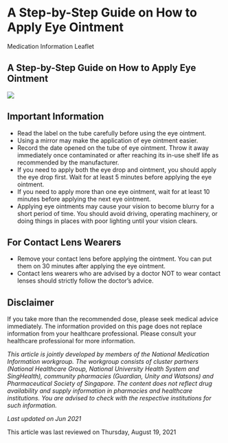 # A Step-by-Step Guide on How to Apply Eye Ointment

Medication Information Leaflet

A Step-by-Step Guide on How to Apply Eye Ointment
-------------------------------------------------

![](https://ch-api.healthhub.sg/api/public/content/c44dbe4295f840488a4a854783e8a21f?v=3d1c49da)

Important Information
---------------------

* Read the label on the tube carefully before using the eye ointment.
* Using a mirror may make the application of eye ointment easier.
* Record the date opened on the tube of eye ointment. Throw it away immediately once contaminated or after reaching its in-use shelf life as recommended by the manufacturer.
* If you need to apply both the eye drop and ointment, you should apply the eye drop first. Wait for at least 5 minutes before applying the eye ointment.
* If you need to apply more than one eye ointment, wait for at least 10 minutes before applying the next eye ointment.
* Applying eye ointments may cause your vision to become blurry for a short period of time. You should avoid driving, operating machinery, or doing things in places with poor lighting until your vision clears.

For Contact Lens Wearers
------------------------

* Remove your contact lens before applying the ointment. You can put them on 30 minutes after applying the eye ointment.
* Contact lens wearers who are advised by a doctor NOT to wear contact lenses should strictly follow the doctor’s advice.

Disclaimer
----------

If you take more than the recommended dose, please seek medical advice immediately. The information provided on this page does not replace information from your healthcare professional. Please consult your healthcare professional for more information.

*This article is jointly developed by members of the National Medication Information workgroup. The workgroup consists of cluster partners (National Healthcare Group, National University Health System and SingHealth), community pharmacies (Guardian, Unity and Watsons) and Pharmaceutical Society of Singapore. The content does not reflect drug availability and supply information in pharmacies and healthcare institutions. You are advised to check with the respective institutions for such information.*

*Last updated on Jun 2021*

This article was last reviewed on
Thursday, August 19, 2021